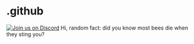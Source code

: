 # .github
[![Join us on Discord](https://invidget.switchblade.xyz/3kh0?theme=dark)](https://discord.gg/3kh0)
Hi, random fact: did you know most bees die when they sting you?
